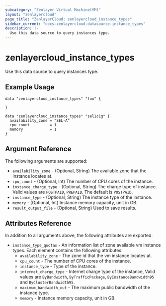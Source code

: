 ```yaml
---
subcategory: "Zenlayer Virtual Machine(VM)"
layout: "zenlayercloud"
page_title: "ZenlayerCloud: zenlayercloud_instance_types"
sidebar_current: "docs-zenlayercloud-datasource-instance_types"
description: |-
  Use this data source to query instances type.
---
```


# zenlayercloud_instance_types

Use this data source to query instances type.

## Example Usage

```hcl
data "zenlayercloud_instance_types" "foo" {

}

data "zenlayercloud_instance_types" "sel1c1g" {
  availability_zone = "SEL-A"
  cpu_count         = 1
  memory            = 1
}
```

## Argument Reference

The following arguments are supported:

* `availability_zone` - (Optional, String) The available zone that the instance locates at.
* `cpu_count` - (Optional, Int) The number of CPU cores of the instance.
* `instance_charge_type` - (Optional, String) The charge type of instance. Valid values are `POSTPAID`, `PREPAID`. The default is `POSTPAID`.
* `instance_type` - (Optional, String) The instance type of the instance.
* `memory` - (Optional, Int) Instance memory capacity, unit in GB.
* `result_output_file` - (Optional, String) Used to save results.

## Attributes Reference

In addition to all arguments above, the following attributes are exported:

* `instance_type_quotas` - An information list of zone available vm instance types. Each element contains the following attributes:
  * `availability_zone` - The zone id that the vm instance locates at.
  * `cpu_count` - The number of CPU cores of the instance.
  * `instance_type` - Type of the instance.
  * `internet_charge_type` - Internet charge type of the instance, Valid values are `ByBandwidth`, `ByTrafficPackage`, `ByInstanceBandwidth95` and `ByClusterBandwidth95`.
  * `maximum_bandwidth_out` - The maximum public bandwidth of the instance type.
  * `memory` - Instance memory capacity, unit in GB.


